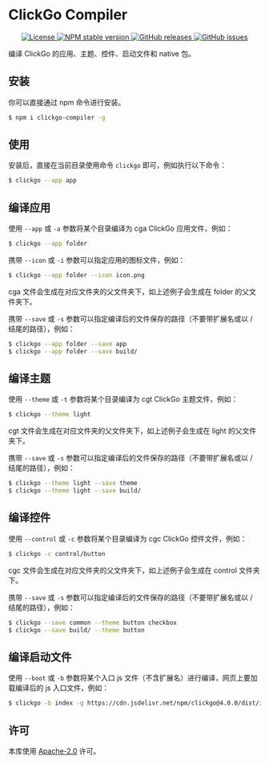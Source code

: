 # ClickGo Compiler

<p align="center">
    <a href="https://github.com/maiyun/clickgo-compiler/blob/master/LICENSE">
        <img alt="License" src="https://img.shields.io/github/license/maiyun/clickgo-compiler?color=blue" />
    </a>
    <a href="https://www.npmjs.com/package/clickgo-compiler">
        <img alt="NPM stable version" src="https://img.shields.io/npm/v/clickgo-compiler?color=brightgreen&logo=npm" />
    </a>
    <a href="https://github.com/maiyun/clickgo-compiler/releases">
        <img alt="GitHub releases" src="https://img.shields.io/github/v/release/maiyun/clickgo-compiler?color=brightgreen&logo=github" />
    </a>
    <a href="https://github.com/maiyun/clickgo-compiler/issues">
        <img alt="GitHub issues" src="https://img.shields.io/github/issues/maiyun/clickgo-compiler?color=blue&logo=github" />
    </a>
</p>

编译 ClickGo 的应用、主题、控件、启动文件和 native 包。

## 安装

你可以直接通过 npm 命令进行安装。

```sh
$ npm i clickgo-compiler -g
```

## 使用

安装后，直接在当前目录使用命令 `clickgo` 即可，例如执行以下命令：

```sh
$ clickgo --app app
```

## 编译应用

使用 `--app` 或 `-a` 参数将某个目录编译为 cga ClickGo 应用文件，例如：

```sh
$ clickgo --app folder
```

携带 `--icon` 或 `-i` 参数可以指定应用的图标文件，例如：

```sh
$ clickgo --app folder --icon icon.png
```

cga 文件会生成在对应文件夹的父文件夹下，如上述例子会生成在 folder 的父文件夹下。

携带 `--save` 或 `-s` 参数可以指定编译后的文件保存的路径（不要带扩展名或以 / 结尾的路径），例如：

```sh
$ clickgo --app folder --save app
$ clickgo --app folder --save build/
```

## 编译主题

使用 `--theme` 或 `-t` 参数将某个目录编译为 cgt ClickGo 主题文件，例如：

```sh
$ clickgo --theme light
```

cgt 文件会生成在对应文件夹的父文件夹下，如上述例子会生成在 light 的父文件夹下。

携带 `--save` 或 `-s` 参数可以指定编译后的文件保存的路径（不要带扩展名或以 / 结尾的路径），例如：

```sh
$ clickgo --theme light --save theme
$ clickgo --theme light --save build/
```

## 编译控件

使用 `--control` 或 `-c` 参数将某个目录编译为 cgc ClickGo 控件文件，例如：

```sh
$ clickgo -c control/button
```

cgc 文件会生成在对应文件夹的父文件夹下，如上述例子会生成在 control 文件夹下。

携带 `--save` 或 `-s` 参数可以指定编译后的文件保存的路径（不要带扩展名或以 / 结尾的路径），例如：

```sh
$ clickgo --save common --theme button checkbox
$ clickgo --save build/ --theme button
```

## 编译启动文件

使用 `--boot` 或 `-b` 参数将某个入口 js 文件（不含扩展名）进行编译，网页上要加载编译后的 js 入口文件，例如：

```sh
$ clickgo -b index -g https://cdn.jsdelivr.net/npm/clickgo@4.0.0/dist/index.js
```

## 许可

本库使用 [Apache-2.0](../LICENSE) 许可。
